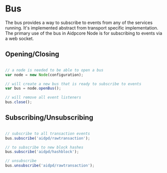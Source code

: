 # Bus
The bus provides a way to subscribe to events from any of the services running. It's implemented abstract from transport specific implementation. The primary use of the bus in Aidpcore Node is for subscribing to events via a web socket.

## Opening/Closing

```javascript

// a node is needed to be able to open a bus
var node = new Node(configuration);

// will create a new bus that is ready to subscribe to events
var bus = node.openBus();

// will remove all event listeners
bus.close();
```

## Subscribing/Unsubscribing

```javascript

// subscribe to all transaction events
bus.subscribe('aidpd/rawtransaction');

// to subscribe to new block hashes
bus.subscribe('aidpd/hashblock');

// unsubscribe
bus.unsubscribe('aidpd/rawtransaction');
```
